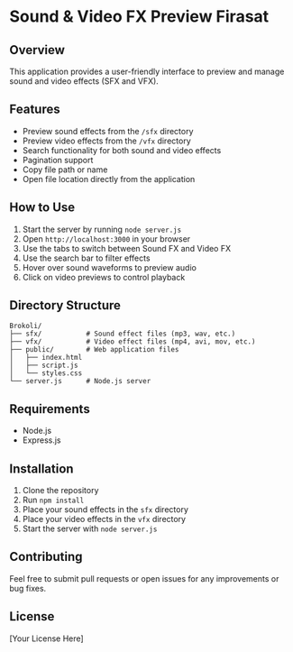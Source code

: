 # Sound & Video FX Preview Firasat

## Overview

This application provides a user-friendly interface to preview and manage sound and video effects (SFX and VFX).

## Features

- Preview sound effects from the `/sfx` directory
- Preview video effects from the `/vfx` directory
- Search functionality for both sound and video effects
- Pagination support
- Copy file path or name
- Open file location directly from the application

## How to Use

1. Start the server by running `node server.js`
2. Open `http://localhost:3000` in your browser
3. Use the tabs to switch between Sound FX and Video FX
4. Use the search bar to filter effects
5. Hover over sound waveforms to preview audio
6. Click on video previews to control playback

## Directory Structure

```
Brokoli/
├── sfx/           # Sound effect files (mp3, wav, etc.)
├── vfx/           # Video effect files (mp4, avi, mov, etc.)
├── public/        # Web application files
│   ├── index.html
│   ├── script.js
│   └── styles.css
└── server.js      # Node.js server
```

## Requirements

- Node.js
- Express.js

## Installation

1. Clone the repository
2. Run `npm install`
3. Place your sound effects in the `sfx` directory
4. Place your video effects in the `vfx` directory
5. Start the server with `node server.js`

## Contributing

Feel free to submit pull requests or open issues for any improvements or bug fixes.

## License

[Your License Here]
